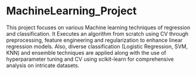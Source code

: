 # MachineLearning_Project
This project focuses on various Machine learning techniques of regression and classification.
It Executes an algorithm from scratch using CV through preprocessing, feature engineering and regularization to enhance linear regression models.
Also, diverse classification (Logistic Regression, SVM, KNN) and ensemble techniques are applied along with the use of  hyperparameter tuning and CV using scikit-learn for comprehensive analysis on intricate datasets.
